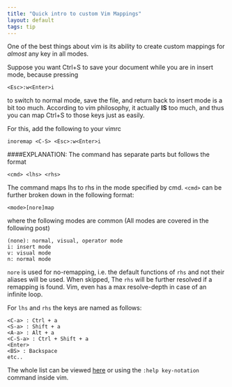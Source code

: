 ```yaml
---
title: "Quick intro to custom Vim Mappings"
layout: default
tags: tip
---
```


One of the best things about vim is its ability to create
custom mappings for _almost_ any key in all modes.

Suppose you want Ctrl+S to save your document while you are
in insert mode, because pressing

```
<Esc>:w<Enter>i
```

to switch to normal mode, save the file, and return back
to insert mode is a bit too much. According to vim philosophy,
it actually __IS__ too much, and thus you can map Ctrl+S to
those keys just as easily.

For this, add the following to your vimrc

```
inoremap <C-S> <Esc>:w<Enter>i
```

####EXPLANATION:
The command has separate parts but follows the format

```
<cmd> <lhs> <rhs>
```

The command maps lhs to rhs in the mode specified by cmd.
`<cmd>` can be further broken down in the following format:

`<mode>[nore]map`

where the following modes are common (All
modes are covered in the following post)

```
(none): normal, visual, operator mode
i: insert mode
v: visual mode
n: normal mode
```

`nore` is used for no-remapping, i.e. the default functions
of `rhs` and not their aliases will be used. When skipped,
The `rhs` will be further resolved if a remapping is found.
Vim, even has a max resolve-depth in case of an infinite loop.

For `lhs` and `rhs` the keys are named as follows:

```
<C-a> : Ctrl + a
<S-a> : Shift + a
<A-a> : Alt + a
<C-S-a> : Ctrl + Shift + a
<Enter>
<BS> : Backspace
etc..
```

The whole list can be viewed
[here](http://vimdoc.sourceforge.net/htmldoc/intro.html#key-notation)
or using the `:help key-notation` command inside vim.
